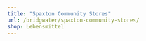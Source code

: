 ```yaml
---
title: "Spaxton Community Stores"
url: /bridgwater/spaxton-community-stores/
shop: Lebensmittel
---
```


